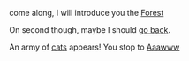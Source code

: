 come along, I will introduce you the [Forest](../forest/forest.md)

On second though, maybe I should [go back](../marshmallow.md).

An army of [cats](..follow-the-cat/follow-the-cat.md) appears! You stop to [Aaawww](https://www.reddit.com/r/cats/)